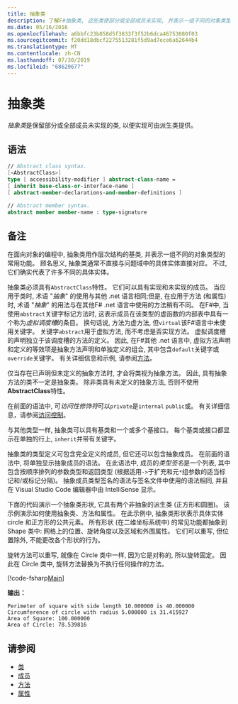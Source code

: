 ```yaml
---
title: 抽象类
description: 了解F#抽象类, 这些类使部分或全部成员未实现, 并表示一组不同的对象类型的常用功能。
ms.date: 05/16/2016
ms.openlocfilehash: a6bbfc23b858d5f3833f3f52b6dca46753080f03
ms.sourcegitcommit: f20dd18dbcf2275513281f5d9ad7ece6a62644b4
ms.translationtype: MT
ms.contentlocale: zh-CN
ms.lasthandoff: 07/30/2019
ms.locfileid: "68629677"
---
```

# <a name="abstract-classes"></a>抽象类

*抽象类*是保留部分或全部成员未实现的类, 以便实现可由派生类提供。

## <a name="syntax"></a>语法

```fsharp
// Abstract class syntax.
[<AbstractClass>]
type [ accessibility-modifier ] abstract-class-name =
[ inherit base-class-or-interface-name ]
[ abstract-member-declarations-and-member-definitions ]

// Abstract member syntax.
abstract member member-name : type-signature
```

## <a name="remarks"></a>备注

在面向对象的编程中, 抽象类用作层次结构的基类, 并表示一组不同的对象类型的常用功能。 顾名思义, 抽象类通常不直接与问题域中的具体实体直接对应。 不过, 它们确实代表了许多不同的具体实体。

抽象类必须具有`AbstractClass`特性。 它们可以具有实现和未实现的成员。 当应用于类时, 术语 "*抽象*" 的使用与其他 .net 语言相同;但是, 在应用于方法 (和属性) 时, 术语 "*抽象*" 的用法与在其他F# .net 语言中使用的方法稍有不同。 在F#中, 当使用`abstract`关键字标记方法时, 这表示成员在该类型的虚函数的内部表中具有一个称为*虚拟调度槽*的条目。 换句话说, 方法为虚方法, 但`virtual`该F#语言中未使用关键字。 关键字`abstract`用于虚拟方法, 而不考虑是否实现方法。 虚拟调度槽的声明独立于该调度槽的方法的定义。 因此, 在F#其他 .net 语言中, 虚拟方法声明和定义的等效项是抽象方法声明和单独定义的组合, 其中包含`default`关键字或`override`关键字。 有关详细信息和示例, 请参阅[方法](./members/methods.md)。

仅当存在已声明但未定义的抽象方法时, 才会将类视为抽象方法。 因此, 具有抽象方法的类不一定是抽象类。 除非类具有未定义的抽象方法, 否则不使用**AbstractClass**特性。

在前面的语法中, 可*访问性修饰符*可以`private`是`internal` `public`或。 有关详细信息，请参阅[访问控制](access-control.md)。

与其他类型一样, 抽象类可以具有基类和一个或多个基接口。 每个基类或接口都显示在单独的行上, `inherit`并带有关键字。

抽象类的类型定义可包含完全定义的成员, 但它还可以包含抽象成员。 在前面的语法中, 将单独显示抽象成员的语法。 在此语法中, 成员的*类型签名*是一个列表, 其中包含按顺序排列的参数类型和返回类型 (根据适用`->`于扩充和元`*`组参数的适当标记和/或标记分隔)。 抽象成员类型签名的语法与签名文件中使用的语法相同, 并且在 Visual Studio Code 编辑器中由 IntelliSense 显示。

下面的代码演示一个抽象类形状, 它具有两个非抽象的派生类 (正方形和圆圈)。 该示例演示如何使用抽象类、方法和属性。 在此示例中, 抽象类形状表示具体实体 circle 和正方形的公共元素。 所有形状 (在二维坐标系统中) 的常见功能都抽象到 Shape 类中: 网格上的位置、旋转角度以及区域和外围属性。 它们可以重写, 但位置除外, 不能更改各个形状的行为。

旋转方法可以重写, 就像在 Circle 类中一样, 因为它是对称的, 所以旋转固定。 因此在 Circle 类中, 旋转方法替换为不执行任何操作的方法。

[!code-fsharp[Main](~/samples/snippets/fsharp/lang-ref-1/snippet2901.fs)]

**输出：**

```
Perimeter of square with side length 10.000000 is 40.000000
Circumference of circle with radius 5.000000 is 31.415927
Area of Square: 100.000000
Area of Circle: 78.539816
```

## <a name="see-also"></a>请参阅

- [类](classes.md)
- [成员](./members/index.md)
- [方法](./members/methods.md)
- [属性](./members/Properties.md)
